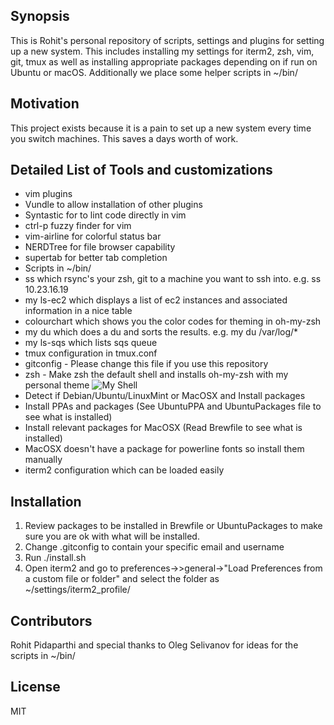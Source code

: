 ## Synopsis

This is Rohit's personal repository of scripts, settings and plugins for setting up a new system. This includes installing my settings for iterm2, zsh, vim, git, tmux as well as installing appropriate packages depending on if run on Ubuntu or macOS. Additionally we place some helper scripts in ~/bin/

## Motivation

This project exists because it is a pain to set up a new system every time you switch machines. This saves a days worth of work.

## Detailed List of Tools and customizations

+ vim plugins
 + Vundle to allow installation of other plugins
 + Syntastic for to lint code directly in vim
 + ctrl-p fuzzy finder for vim
 + vim-airline for colorful status bar
 + NERDTree for file browser capability
 + supertab for better tab completion
+ Scripts in ~/bin/
 + ss which rsync's your zsh, git to a machine you want to ssh into. e.g. ss 10.23.16.19
 + my ls-ec2 which displays a list of ec2 instances and associated information in a nice table
 + colourchart which shows you the color codes for theming in oh-my-zsh
 + my du which does a du and sorts the results. e.g. my du /var/log/\*
 + my ls-sqs which lists sqs queue
+ tmux configuration in tmux.conf
+ gitconfig - Please change this file if you use this repository
+ zsh - Make zsh the default shell and installs oh-my-zsh with my personal theme
![My Shell](https://drive.google.com/open?id=0B4CqCr3Pq9naemltMW05dkt4WlE)
+ Detect if Debian/Ubuntu/LinuxMint or MacOSX and Install packages
 + Install PPAs and packages (See UbuntuPPA and UbuntuPackages file to see what is installed)
 + Install relevant packages for MacOSX (Read Brewfile to see what is installed)
 + MacOSX doesn't have a package for powerline fonts so install them manually
+ iterm2 configuration which can be loaded easily

## Installation

1. Review packages to be installed in Brewfile or UbuntuPackages to make sure you are ok with what will be installed.
2. Change .gitconfig to contain your specific email and username
3. Run ./install.sh
4. Open iterm2 and go to preferences->>general->"Load Preferences from a custom file or folder" and select the folder as ~/settings/iterm2_profile/

## Contributors

Rohit Pidaparthi and special thanks to Oleg Selivanov for ideas for the scripts in ~/bin/

## License

MIT
